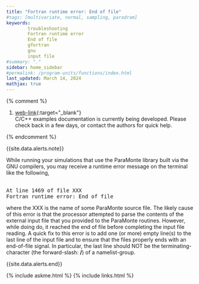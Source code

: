 ```yaml
---
title: "Fortran runtime error: End of file"
#tags: [multivariate, normal, sampling, paradram]
keywords: 
        troubleshooting
        Fortran runtime error
        End of file
        gfortran
        gnu
        input file
#summary: "."
sidebar: home_sidebar
#permalink: /program-units/functions/index.html
last_updated: March 14, 2024
mathjax: true
---
```


{% comment %}
1. [web-link](){:target="_blank"}  
C/C++ examples documentation is currently being developed. Please check back in a few days, or contact the authors for quick help.  
<div id="toc"></div>  
{% endcomment %}

{{site.data.alerts.note}}

While running your simulations that use the ParaMonte library built via the GNU compilers, you may receive a runtime error message on the terminal like the following,  
<br>
<pre>
At line 1469 of file XXX
Fortran runtime error: End of file
</pre>
where the XXX is the name of some ParaMonte source file. The likely cause of this error is that the processor attempted to parse the contents of the external input file that you provided to the ParaMonte routines. However, while doing do, it reached the end of file before completing the input file reading. A quick fix to this error is to add one (or more) empty line(s) to the last line of the input file and to ensure that the files properly ends with an end-of-file signal. In particular, the last line should NOT be the terminating-character (the forward-slash: <b>/</b>) of a namelist-group.

{{site.data.alerts.end}}

{% include askme.html %}
{% include links.html %}
